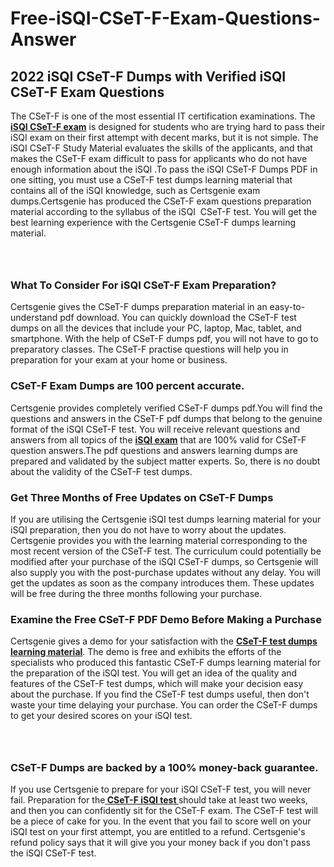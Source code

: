 # Free-iSQI-CSeT-F-Exam-Questions-Answer<h2><strong>2022 iSQI CSeT-F Dumps with Verified iSQI CSeT-F Exam Questions</strong></h2> <p>The CSeT-F is one of the most essential IT certification examinations. The <a href="https://www.certsgenie.com/isqi/cset-f-pdf-dumps"><strong>iSQI CSeT-F exam</strong></a> is designed for students who are trying hard to pass their iSQI exam on their first attempt with decent marks, but it is not simple. The iSQI CSeT-F Study Material evaluates the skills of the applicants, and that makes the CSeT-F exam difficult to pass for applicants who do not have enough information about the iSQI .To pass the iSQI CSeT-F Dumps PDF in one sitting, you must use a CSeT-F test dumps learning material that contains all of the iSQI knowledge, such as Certsgenie exam dumps.Certsgenie has produced the CSeT-F exam questions preparation material according to the syllabus of the iSQI &nbsp;CSeT-F test. You will get the best learning experience with the Certsgenie CSeT-F dumps learning material.</p> <p><a href="https://www.certsgenie.com/isqi/cset-f-pdf-dumps" style="display: block; padding: 1em 0; text-align: center; "><img alt="" src="https://blogger.googleusercontent.com/img/b/R29vZ2xl/AVvXsEgO1ePIT5bAw4JCg82qykRc71Xossn_88UmNiMiJgRPCnvDzaKhQmgO2X9bV6TpN9qSYVJJ2MjEumMb0t1ZgyR_gByLqDXQR_FduPn2erzRQTkt1pUFmkY3wfbx5jzrIcOP4S3cxMKHSr0iEiOidKyDYd_7NjYtfgpZ7b1lrGk-ShjLlyfynp8oFM4zYw/s1600/Banner%201.jpg" /></a></p> <h3><strong>What To Consider For iSQI CSeT-F Exam Preparation?</strong></h3> <p>Certsgenie gives the CSeT-F dumps preparation material in an easy-to-understand pdf download. You can quickly download the CSeT-F test dumps on all the devices that include your PC, laptop, Mac, tablet, and smartphone. With the help of CSeT-F dumps pdf, you will not have to go to preparatory classes. The CSeT-F practise questions will help you in preparation for your exam at your home or business.</p> <h3><strong>CSeT-F Exam Dumps are 100 percent accurate.</strong></h3> <p>Certsgenie provides completely verified CSeT-F dumps pdf.You will find the questions and answers in the CSeT-F pdf dumps that belong to the genuine format of the iSQI CSeT-F test. You will receive relevant questions and answers from all topics of the <a href="https://www.certsgenie.com/isqi/cset-f-pdf-dumps"><strong>iSQI exam</strong></a> that are 100% valid for CSeT-F question answers.The pdf questions and answers learning dumps are prepared and validated by the subject matter experts. So, there is no doubt about the validity of the CSeT-F test dumps.</p> <h3><strong>Get Three Months of Free Updates on CSeT-F Dumps</strong></h3> <p>If you are utilising the Certsgenie iSQI test dumps learning material for your iSQI preparation, then you do not have to worry about the updates. Certsgenie provides you with the learning material corresponding to the most recent version of the CSeT-F test. The curriculum could potentially be modified after your purchase of the iSQI CSeT-F dumps, so Certsgenie will also supply you with the post-purchase updates without any delay. You will get the updates as soon as the company introduces them. These updates will be free during the three months following your purchase.</p> <h3><strong>Examine the Free CSeT-F PDF Demo Before Making a Purchase</strong></h3> <p>Certsgenie gives a demo for your satisfaction with the <a href="https://www.certsgenie.com/isqi/cset-f-pdf-dumps"><strong>CSeT-F test dumps learning material</strong></a>. The demo is free and exhibits the efforts of the specialists who produced this fantastic CSeT-F dumps learning material for the preparation of the iSQI test. You will get an idea of the quality and features of the CSeT-F test dumps, which will make your decision easy about the purchase. If you find the CSeT-F test dumps useful, then don&#39;t waste your time delaying your purchase. You can order the CSeT-F dumps to get your desired scores on your iSQI test.</p> <p><a href="hhttps://www.certsgenie.com/isqi/cset-f-pdf-dumps" style="display: block; padding: 1em 0; text-align: center; "><img alt="" src="https://blogger.googleusercontent.com/img/b/R29vZ2xl/AVvXsEj3zfp26fobfEw_E3FMeUMaFamcWc-bKsu_525WK8ISqDEyAJkPKOLyeqHJzBXVvKwHP0bTNTERYvWWgOzvpG-DuQ_cPnNOJO1bUfVOHhAXJThy7cLobHgRdochHEeovcJnxpqjNiv-FNLMY1glEh7x833Q6cym5o0AmGhO9ufjgwPhihHJ9ovBp-j40g/s1600/banner%202.jpg" /></a></p> <h3><strong>CSeT-F Dumps are backed by a 100% money-back guarantee.</strong></h3> <p>If you use Certsgenie to prepare for your iSQI CSeT-F test, you will never fail. Preparation for the<a href="https://www.certsgenie.com/isqi/cset-f-pdf-dumps"><strong> CSeT-F iSQI test </strong></a>should take at least two weeks, and then you can confidently sit for the CSeT-F exam. The CSeT-F test will be a piece of cake for you. In the event that you fail to score well on your iSQI test on your first attempt, you are entitled to a refund. Certsgenie&#39;s refund policy says that it will give you your money back if you don&#39;t pass the iSQI CSeT-F test.</p>
